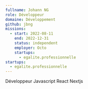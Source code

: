 ```yaml
---
fullname: Johann NG
role: Développeur
domaine: Développement
github: jbng
missions:
  - start: 2022-08-11
    end: 2022-12-31
    status: independent
    employer: Octo
    startups:
      - egalite.professionnelle
startups:
  - egalite.professionnelle
---
```

Développeur Javascript React Nextjs